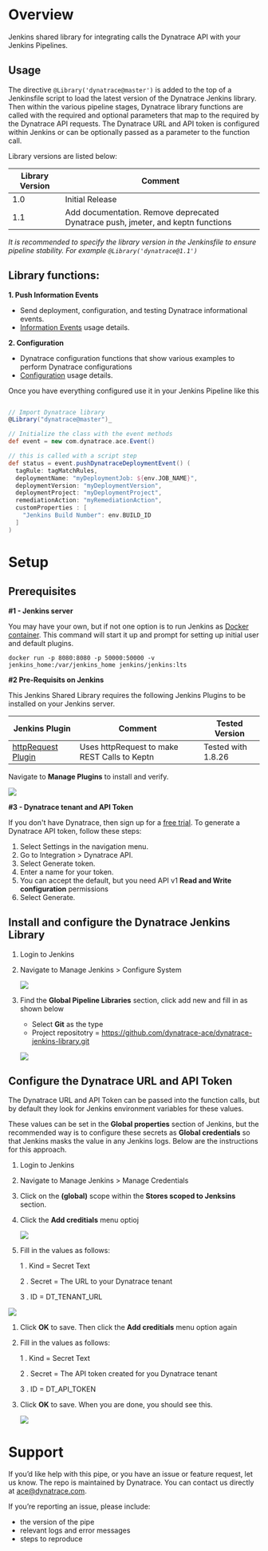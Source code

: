 # Overview

Jenkins shared library for integrating calls the Dynatrace API with your Jenkins Pipelines.

## Usage

The directive `@Library('dynatrace@master')` is added to the top of a Jenkinsfile script to load the latest version of the Dynatrace Jenkins library. Then within the various pipeline stages, Dynatrace library functions are called with the required and optional parameters that map to the required by the Dynatrace API requests.  The Dynatrace URL and API token is configured within Jenkins or can be optionally passed as a parameter to the function call. 

Library versions are listed below:  

| Library Version | Comment |
| --------------- | ------- |
| 1.0 | Initial Release |
| 1.1 | Add documentation. Remove deprecated Dynatrace push, jmeter, and keptn functions |

*It is recommended to specify the library version in the Jenkinsfile to ensure pipeline stability. For example `@Library('dynatrace@1.1')`*

## Library functions:

**1. Push Information Events** 
  * Send deployment, configuration, and testing Dynatrace informational events. 
  * [Information Events](PUSHEVENTS.md) usage details.

**2. Configuration** 
  * Dynatrace configuration functions that show various examples to perform Dynatrace configurations
  * [Configuration](CONFIGURATION.md) usage details.

Once you have everything configured use it in your Jenkins Pipeline like this

```groovy

// Import Dynatrace library
@Library("dynatrace@master")_

// Initialize the class with the event methods
def event = new com.dynatrace.ace.Event()

// this is called with a script step
def status = event.pushDynatraceDeploymentEvent() (
  tagRule: tagMatchRules,
  deploymentName: "myDeploymentJob: ${env.JOB_NAME}",
  deploymentVersion: "myDeploymentVersion",
  deploymentProject: "myDeploymentProject",
  remediationAction: "myRemediationAction",
  customProperties : [
    "Jenkins Build Number": env.BUILD_ID
  ]
)

```

# Setup

## Prerequisites

**#1 - Jenkins server**  

You may have your own, but if not one option is to run Jenkins as [Docker container](https://github.com/jenkinsci/docker/blob/master/README.md).  This command will start it up and prompt for setting up initial user and default plugins.
```
docker run -p 8080:8080 -p 50000:50000 -v jenkins_home:/var/jenkins_home jenkins/jenkins:lts
```

**#2 Pre-Requisits on Jenkins**

This Jenkins Shared Library requires the following Jenkins Plugins to be installed on your Jenkins server.

| Jenkins Plugin | Comment | Tested Version |
| -------------- | -------- | ------------ |
| [httpRequest Plugin](https://plugins.jenkins.io/http_request/) | Uses httpRequest to make REST Calls to Keptn | Tested with 1.8.26 | 

Navigate to **Manage Plugins** to install and verify.

  ![](./images/plugin.png)

**#3 - Dynatrace tenant and API Token**

If you don't have Dynatrace, then sign up for a [free trial](https://www.dynatrace.comc/trial). To generate a Dynatrace API token, follow these steps:

1. Select Settings in the navigation menu.
1. Go to Integration > Dynatrace API.
1. Select Generate token.
1. Enter a name for your token.
1. You can accept the default, but you need API v1 **Read and Write configuration** permissions 
1. Select Generate.

## Install and configure the Dynatrace Jenkins Library

1. Login to Jenkins 
1. Navigate to Manage Jenkins > Configure System

    ![](./images/config-menu.png)

1. Find the **Global Pipeline Libraries** section, click add new and fill in as shown below

    * Select **Git** as the type
    * Project repositotry = https://github.com/dynatrace-ace/dynatrace-jenkins-library.git

    ![](./images/config-lib.png)

## Configure the Dynatrace URL and API Token

The Dynatrace URL and API Token can be passed into the function calls, but by default they look for Jenkins environment variables for these values. 

These values can be set in the **Global properties** section of Jenkins, but the recommended way is to configure these secrets as **Global credentials** so that Jenkins masks the value in any Jenkins logs.  Below are the instructions for this approach. 

1. Login to Jenkins 
1. Navigate to Manage Jenkins > Manage Credentials
1. Click on the **(global)** scope within the **Stores scoped to Jenksins** section.
1. Click the **Add creditials** menu optioj

    ![](./images/creds-menu.png)

1. Fill in the values as follows:

    1 . Kind = Secret Text

    2 . Secret = The URL to your Dynatrace tenant
    
    3 . ID = DT_TENANT_URL
  
  ![](./images/creds-secret.png)

1. Click **OK** to save. Then click the **Add creditials** menu option again
1. Fill in the values as follows:

    1 . Kind = Secret Text

    2 . Secret = The API token created for you Dynatrace tenant

    3 . ID = DT_API_TOKEN

1. Click **OK** to save. When you are done, you should see this.

    ![](./images/creds-list.png)

# Support

If you’d like help with this pipe, or you have an issue or feature request, let us know. The repo is maintained by Dynatrace. You can contact us directly at ace@dynatrace.com.

If you’re reporting an issue, please include:

* the version of the pipe
* relevant logs and error messages
* steps to reproduce
